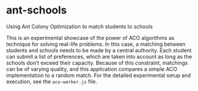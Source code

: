 # ant-schools
Using Ant Colony Optimization to match students to schools

This is an experimental showcase of the power of ACO algorithms as technique for solving real-life problems. In this case, a matching between students and schools needs to be made by a central authority. Each student can submit a list of preferences, which are taken into account as long as the schools don't exceed their capacity. Because of this constraint, matchings can be of varying quality, and this application compares a simple ACO implementation to a random match. For the detailed experimental setup and execution, see the `aco-worker.js` file.
